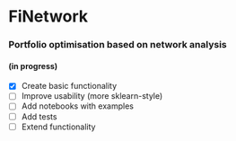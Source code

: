 # FiNetwork
### Portfolio optimisation based on network analysis
#### (in progress)
- [x] Create basic functionality 
- [ ] Improve usability (more sklearn-style)
- [ ] Add notebooks with examples
- [ ] Add tests
- [ ] Extend functionality
